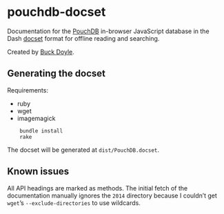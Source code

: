 # pouchdb-docset

Documentation for the [PouchDB](http://pouchdb.com/) in-browser JavaScript database in the Dash [docset](http://kapeli.com/docsets) format for offline reading and searching.

Created by [Buck Doyle](https://github.com/backspace).

## Generating the docset

Requirements:

* ruby
* wget
* imagemagick

```
    bundle install  
    rake
```

The docset will be generated at `dist/PouchDB.docset`.

## Known issues

All API headings are marked as methods. The initial fetch of the documentation manually ignores the `2014` directory because I couldn’t get `wget`’s `--exclude-directories` to use wildcards.
